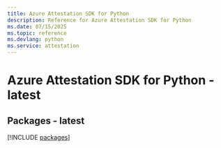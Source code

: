 ```yaml
---
title: Azure Attestation SDK for Python
description: Reference for Azure Attestation SDK for Python
ms.date: 07/15/2025
ms.topic: reference
ms.devlang: python
ms.service: attestation
---
```

# Azure Attestation SDK for Python - latest
## Packages - latest
[!INCLUDE [packages](attestation-index.md)]
